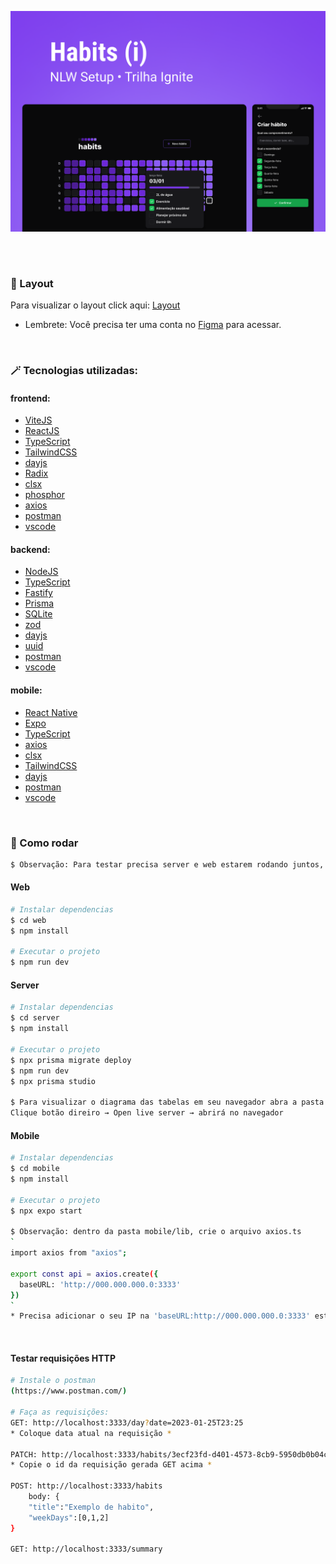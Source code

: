 ![](./.github/Cover.png)
<h2 align="center"></h2>


<br>

### 🔖 Layout
Para visualizar o layout click aqui: [Layout](<https://www.figma.com/community/file/1195326661124171197>)
- Lembrete: Você precisa ter uma conta no [Figma](http://figma.com/) para acessar.

<br>

### 🪄 Tecnologias utilizadas:

#### frontend:

- [ViteJS](https://vitejs.dev/)
- [ReactJS](https://reactjs.org/)
- [TypeScript](https://www.typescriptlang.org/)
- [TailwindCSS](https://tailwindcss.com/)
- [dayjs](https://github.com/iamkun/dayjs/)
- [Radix](https://www.radix-ui.com/)
- [clsx](https://www.npmjs.com/package/clsx)
- [phosphor](https://phosphoricons.com/)
- [axios](https://axios-http.com/docs/intro)
- [postman](https://www.postman.com/)
- [vscode](https://code.visualstudio.com/)


#### backend: 
- [NodeJS](https://nodejs.org/)
- [TypeScript](https://www.typescriptlang.org/)
- [Fastify](https://www.fastify.io/)
- [Prisma](https://www.prisma.io/)
- [SQLite ](https://www.sqlite.org/index.html)
- [zod ](https://www.npmjs.com/package/zod)
- [dayjs  ](https://github.com/iamkun/dayjs/)
- [uuid ](https://www.uuidgenerator.net/)
- [postman](https://www.postman.com/)
- [vscode](https://code.visualstudio.com/)


#### mobile:

- [React Native](https://reactnative.dev/)
- [Expo](https://expo.io/)
- [TypeScript](https://www.typescriptlang.org/)
- [axios](https://axios-http.com/docs/intro)
- [clsx](https://www.npmjs.com/package/clsx)
- [TailwindCSS](https://tailwindcss.com/)
- [dayjs  ](https://github.com/iamkun/dayjs/)
- [postman](https://www.postman.com/)
- [vscode](https://code.visualstudio.com/)


<br>

### 🚀 Como rodar
```bash
$ Observação: Para testar precisa server e web estarem rodando juntos, assim como server e mobile.
```
#### Web

```bash
# Instalar dependencias
$ cd web
$ npm install

# Executar o projeto
$ npm run dev
```

#### Server

```bash
# Instalar dependencias
$ cd server
$ npm install

# Executar o projeto
$ npx prisma migrate deploy
$ npm run dev
$ npx prisma studio

$ Para visualizar o diagrama das tabelas em seu navegador abra a pasta server/prisma/ERD.svg
Clique botão direiro → Open live server → abrirá no navegador
```

#### Mobile

```bash
# Instalar dependencias
$ cd mobile
$ npm install

# Executar o projeto
$ npx expo start

$ Observação: dentro da pasta mobile/lib, crie o arquivo axios.ts 
`
import axios from "axios";

export const api = axios.create({
  baseURL: 'http://000.000.000.0:3333'
})
`
* Precisa adicionar o seu IP na 'baseURL:http://000.000.000.0:3333' estará disponivel  abaixo do QR code ao executar o projeto *
```
<br>

#### Testar requisições HTTP

```bash
# Instale o postman 
(https://www.postman.com/)

# Faça as requisições:
GET: http://localhost:3333/day?date=2023-01-25T23:25 
* Coloque data atual na requisição *

PATCH: http://localhost:3333/habits/3ecf23fd-d401-4573-8cb9-5950db0b04cf/toggle
* Copie o id da requisição gerada GET acima *

POST: http://localhost:3333/habits
    body: {
    "title":"Exemplo de habito",
    "weekDays":[0,1,2]
}

GET: http://localhost:3333/summary
```
<br>
